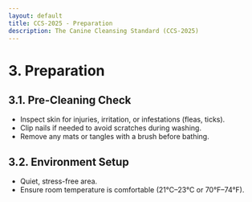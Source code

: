 ```yaml
---
layout: default
title: CCS-2025 - Preparation
description: The Canine Cleansing Standard (CCS-2025)
---
```

# **3. Preparation**  

## **3.1. Pre-Cleaning Check**  
- Inspect skin for injuries, irritation, or infestations (fleas, ticks).  
- Clip nails if needed to avoid scratches during washing.  
- Remove any mats or tangles with a brush before bathing.  

## **3.2. Environment Setup**  
- Quiet, stress-free area.  
- Ensure room temperature is comfortable (21°C–23°C or 70°F–74°F).  